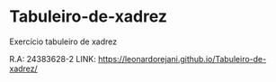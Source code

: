 # Tabuleiro-de-xadrez
Exercício tabuleiro de xadrez

R.A: 24383628-2
LINK: https://leonardorejani.github.io/Tabuleiro-de-xadrez/
